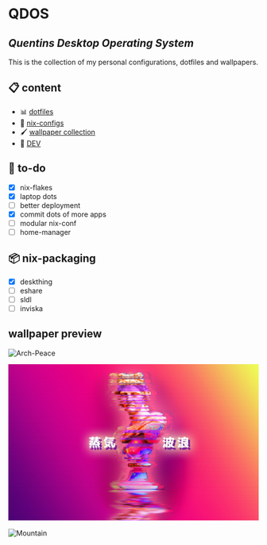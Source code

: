 # QDOS
## *Quentins Desktop Operating System*  

This is the collection of my personal configurations, dotfiles and wallpapers.

## 📋 content
- 📊 [dotfiles](dotfiles)
- 🧭 [nix-configs](nix-config)
- 🖌️ [wallpaper collection](wallpaper)
- 🛜 [DEV](DEV)

## 📑 to-do
- [x] nix-flakes
- [x] laptop dots
- [ ] better deployment
- [x] commit dots of more apps
- [ ] modular nix-conf
- [ ] home-manager  

## 📦 nix-packaging
- [x] deskthing
- [ ] eshare
- [ ] sldl
- [ ] inviska 

## wallpaper preview
![Arch-Peace](wallpaper/horizontal/0026.png?raw=true "Arch-Peace")

![Vaporwave](wallpaper/horizontal/0103.jpg?raw=true "Vaporwave")

![Mountain](wallpaper/horizontal/0068.png?raw=true "Mountain")
